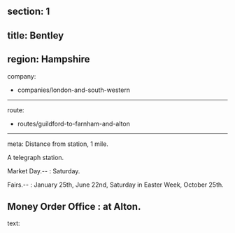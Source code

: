 section: 1
----
title: Bentley
----
region: Hampshire
----
company:
- companies/london-and-south-western
----
route:
- routes/guildford-to-farnham-and-alton
----
meta: Distance from station, 1 mile.

A telegraph station.

Market Day.--
: Saturday.

Fairs.--
: January 25th, June 22nd, Saturday in Easter Week, October 25th.

Money Order Office
: at Alton.
----
text: